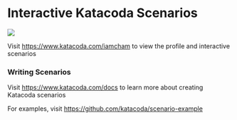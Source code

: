 # Interactive Katacoda Scenarios

[![](http://shields.katacoda.com/katacoda/iamcham/count.svg)](https://www.katacoda.com/iamcham "Get your profile on Katacoda.com")

Visit https://www.katacoda.com/iamcham to view the profile and interactive scenarios

### Writing Scenarios
Visit https://www.katacoda.com/docs to learn more about creating Katacoda scenarios

For examples, visit https://github.com/katacoda/scenario-example
